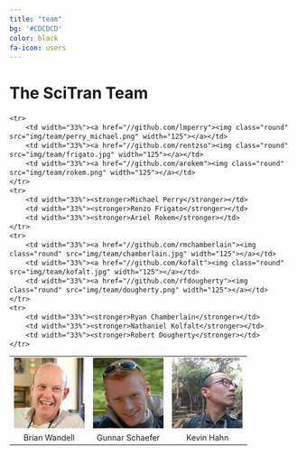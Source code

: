 ```yaml
---
title: "team"
bg: '#CDCDCD'
color: black
fa-icon: users
---
```


# The SciTran Team



<table style="text-align:center">
	<tr>
		<td width="33%"><a href="//github.com/wandell"><img class="round" src="img/team/wandell.jpg" width="125"></a></td>
		<td width="33%"><a href="//github.com/gsfr"><img class="round" src="img/team/shaefer.png" width="125"></a></td>
		<td width="33%"><a href="//github.com/kevlarkevin"><img class="round" src="img/team/hahn.jpg" width="125"></a></td>
	</tr>
	<tr>
		<td width="33%"><stronger>Brian Wandell</stronger></td>
		<td width="33%"><stronger>Gunnar Schaefer</stronger></td>
		<td width="33%"><stronger>Kevin Hahn</stronger></td>	
	</tr>
	
	<tr>
		<td width="33%"><a href="//github.com/lmperry"><img class="round" src="img/team/perry_michael.png" width="125"></a></td>
		<td width="33%"><a href="//github.com/rentzso"><img class="round" src="img/team/frigato.jpg" width="125"></a></td>
		<td width="33%"><a href="//github.com/arokem"><img class="round" src="img/team/rokem.png" width="125"></a></td>
	</tr>
	<tr>
		<td width="33%"><stronger>Michael Perry</stronger></td>
		<td width="33%"><stronger>Renzo Frigato</stronger></td>	
		<td width="33%"><stronger>Ariel Rokem</stronger></td>
	</tr>
	<tr>
		<td width="33%"><a href="//github.com/rmchamberlain"><img class="round" src="img/team/chamberlain.jpg" width="125"></a></td>
		<td width="33%"><a href="//github.com/kofalt"><img class="round" src="img/team/kofalt.jpg" width="125"></a></td>
		<td width="33%"><a href="//github.com/rfdougherty"><img class="round" src="img/team/dougherty.png" width="125"></a></td>
	</tr>
	<tr>
		<td width="33%"><stronger>Ryan Chamberlain</stronger></td>
		<td width="33%"><stronger>Nathaniel Kolfalt</stronger></td>
		<td width="33%"><stronger>Robert Dougherty</stronger></td>
	</tr>
</table>


<!-- List of other contributors
<table style="text-align:center">
	<tr>
		<td width="33%"><stronger>Ariel Rokem</stronger></td>
		<td width="33%"><stronger>Nathaniel Kolfalt</stronger></td>
		<td width="33%"><stronger>Robert Dougherty</stronger></td>
	</tr>
	<tr>
		<td width="33%"><stronger>Ryan Chamberlain</stronger></td>
	</tr>
</table>

-->